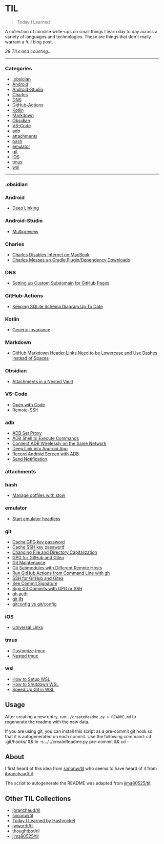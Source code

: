 # TIL

> Today I Learned

A collection of concise write-ups on small things I learn day to day across a
variety of languages and technologies. These are things that don't really
warrant a full blog post.


_38 TILs and counting..._

---

### Categories

* [.obsidian](#.obsidian)
* [Android](#android)
* [Android-Studio](#android-studio)
* [Charles](#charles)
* [DNS](#dns)
* [GitHub-Actions](#github-actions)
* [Kotlin](#kotlin)
* [Markdown](#markdown)
* [Obsidian](#obsidian)
* [VS-Code](#vs-code)
* [adb](#adb)
* [attachments](#attachments)
* [bash](#bash)
* [emulator](#emulator)
* [git](#git)
* [iOS](#ios)
* [tmux](#tmux)
* [wsl](#wsl)

---

### .obsidian


### Android

- [Deep Linking](Android/deep-linking.md)

### Android-Studio

- [Multipreview](Android-Studio/jetpack-compose-multipreview.md)

### Charles

- [Charles Disables Internet on MacBook](Charles/charles-disables-internet.md)
- [Charles Messes up Gradle Plugin/Dependency Downloads](Charles/charles-messes-up-gradle-downloads.md)

### DNS

- [Setting up Custom Subdomain for GitHub Pages](DNS/custom-subdomain-for-github-pages.md)

### GitHub-Actions

- [Keeping SQLite Schema Diagram Up To Date](GitHub-Actions/keeping-sqlite-schema-diagram-up-to-date.md)

### Kotlin

- [Generic Invariance](Kotlin/generic-invariance.md)

### Markdown

- [GitHub Markdown Header Links Need to be Lowercase and Use Dashes Instead of Spaces](Markdown/github-markdown-header-links-need-to-be-lowercase-and-use-dashes-instead-of-spaces.md)

### Obsidian

- [Attachments in a Nested Vault](Obsidian/attachments-in-a-nested-vault.md)

### VS-Code

- [Open with Code](VS-Code/open-with-code.md)
- [Remote-SSH](VS-Code/remote-ssh.md)

### adb

- [ADB Set Proxy](adb/adb-set-proxy.md)
- [ADB Shell to Execute Commands](adb/adb-shell-to-execute-commands.md)
- [Connect ADB Wirelessly on the Same Network](adb/connect-adb-wirelessly.md)
- [Deep Link into Android App](adb/deep-link-into-android-app.md)
- [Record Android Screen with ADB](adb/record-android-screen-with-adb.md)
- [Send Notification](adb/send-notification.md)

### attachments


### bash

- [Manage dotfiles with stow](bash/manage-dotfiles-with-stow.md)

### emulator

- [Start emulator headless](emulator/start-emulator-headless.md)

### git

- [Cache GPG key password](git/cache-gpg-key-password.md)
- [Cache SSH key password](git/cache-ssh-key-password.md)
- [Changing File and Directory Capitalization](git/changing-file-and-directory-capitalization.md)
- [GPG for GitHub and Gitea](git/gpg-for-github-and-gitea.md)
- [Git Maintenance](git/git-maintenance.md)
- [Git Submodules with Different Remote Hosts](git/git-submodules-with-different-remote-hosts.md)
- [Run GitHub Actions from Command Line with gh](git/run-gha-from-cli-with-gh.md)
- [SSH for GitHub and Gitea](git/ssh-for-github-and-gitea.md)
- [See Commit Signature](git/see-commit-signature.md)
- [Sign Git Commits with GPG or SSH](git/sign-git-commits-with-gpg-or-ssh.md)
- [gh auth](git/gh-auth.md)
- [git lfs](git/git-lfs.md)
- [gitconfig vs git/config](git/git-config-scope.md)

### iOS

- [Universal Links](iOS/universal-links.md)

### tmux

- [Customize tmux](tmux/customize-tmux.md)
- [Nested tmux](tmux/nested-tmux.md)

### wsl

- [How to Setup WSL](wsl/how-to-setup-wsl.md)
- [How to Shutdown WSL](wsl/how-to-shutdown-wsl.md)
- [Speed Up Git in WSL](wsl/speed-up-git-in-wsl.md)

## Usage

After creating a new entry, run `./createReadme.py > README.md` to regenerate
the readme with the new data.

If you are using git, you can install this script as a pre-commit git hook so
that it is autogenerated on each commit.  Use the following command:
    cd .git/hooks/ && ln -s ../../createReadme.py pre-commit && cd -


## About

I first heard of this idea from [simonw/til](https://github.com/simonw/til)
who seems to have heard of it from [jbranchaud/til](https://github.com/jbranchaud/til).

The script to autogenerate the README was adapted from [jima80525/til](https://github.com/jima80525/til).

## Other TIL Collections

* [jbranchaud/til](https://github.com/jbranchaud/til)
* [simonw/til](https://github.com/simonw/til)
* [Today I Learned by Hashrocket](https://til.hashrocket.com)
* [jwworth/til](https://github.com/jwworth/til)
* [thoughtbot/til](https://github.com/thoughtbot/til)
* [jima80525/til](https://github.com/jima80525/til)
